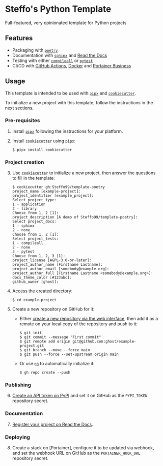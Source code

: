 # Steffo's Python Template

Full-featured, very opinionated template for Python projects

## Features

- Packaging with [`poetry`]
- Documentation with [`sphinx`] and [Read the Docs]
- Testing with either [`compileall`] or [`pytest`]
- CI/CD with [GitHub Actions], [Docker] and [Portainer Business]

## Usage

This template is intended to be used with [`pipx`] and [`cookiecutter`].

To initialize a new project with this template, follow the instructions in the next sections.

### Pre-requisites

1. Install [`pipx`] following the instructions for your platform.

2. Install [`cookiecutter`] using [`pipx`]:

    ```console
    $ pipx install cookiecutter
    ```

### Project creation

3. Use [`cookiecutter`] to initialize a new project, then answer the questions to fill in the template:

    ```console
    $ cookiecutter gh:Steffo99/template-poetry
    project_name [example-project]: 
    project_identifier [example_project]: 
    Select project_type:
    1 - application
    2 - library
    Choose from 1, 2 [1]: 
    project_description [A demo of Steffo99/template-poetry]: 
    Select project_docs:
    1 - sphinx
    2 - none
    Choose from 1, 2 [1]: 
    Select project_tests:
    1 - compileall
    2 - none
    3 - pytest
    Choose from 1, 2, 3 [1]:
    project_license [AGPL-3.0-or-later]: 
    project_author_name [Firstname Lastname]: 
    project_author_email [somebody@example.org]: 
    project_author_full [Firstname Lastname <somebody@example.org>]: 
    docs_theme_color [#123abc]: 
    github_owner [ghost]: 
    ```

4. Access the created directory:

    ```console
    $ cd example-project
    ```

5. Create a new repository on GitHub for it:

    - Either [create a new repository via the web interface](https://github.com/Steffo99/template-poetry/generate), then add it as a remote on your local copy of the repository and push to it:

        ```console
        $ git init
        $ git commit --message "First commit"
        $ git remote add origin git@github.com:ghost/example-project.git
        $ git branch --move --force main
        $ git push --force --set-upstream origin main

    - Or use [`gh`] to automatically initialize it:

        ```console
        $ gh repo create --push 
        ```

### Publishing

6. [Create an API token on PyPI](https://pypi.org/manage/account/) and set it on GitHub as the `PYPI_TOKEN` repository secret.

### Documentation

7. [Register your project on Read the Docs](https://readthedocs.org/dashboard/).

### Deploying

8. Create a stack on [Portainer], configure it to be updated via webhook, and set the webhook URL on GitHub as the `PORTAINER_HOOK_URL` repository secret.


[`pipx`]: https://pypa.github.io/pipx/
[`cookiecutter`]: https://cookiecutter.readthedocs.io/en/stable/README.html
[`poetry`]: https://python-poetry.org/docs/
[`sphinx`]: https://www.sphinx-doc.org/en/master/
[Read the Docs]: https://readthedocs.org
[`compileall`]: https://docs.python.org/3/library/compileall.html
[`pytest`]: https://docs.pytest.org/en/stable/
[GitHub Actions]: https://docs.github.com/en/actions
[Docker]: https://www.docker.com
[Portainer Business]: https://www.portainer.io
[`gh`]: https://cli.github.com
